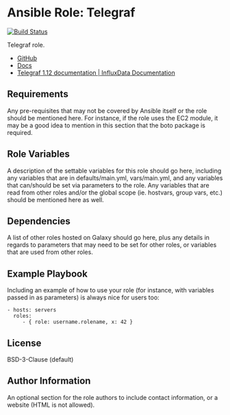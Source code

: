 Ansible Role: Telegraf
=========

[![Build Status](https://github.com/zyun-i/ansible-role-telegraf/workflows/Lint/badge.svg)](https://github.com/zyun-i/ansible-role-telegraf/actions)

Telegraf role.

* [GitHub](https://github.com/influxdata/telegraf)
* [Docs](https://docs.influxdata.com/telegraf/)
* [Telegraf 1.12 documentation | InfluxData Documentation](https://docs.influxdata.com/telegraf/v1.12/)

Requirements
------------

Any pre-requisites that may not be covered by Ansible itself or the role should be mentioned here. For instance, if the role uses the EC2 module, it may be a good idea to mention in this section that the boto package is required.

Role Variables
--------------

A description of the settable variables for this role should go here, including any variables that are in defaults/main.yml, vars/main.yml, and any variables that can/should be set via parameters to the role. Any variables that are read from other roles and/or the global scope (ie. hostvars, group vars, etc.) should be mentioned here as well.

Dependencies
------------

A list of other roles hosted on Galaxy should go here, plus any details in regards to parameters that may need to be set for other roles, or variables that are used from other roles.

Example Playbook
----------------

Including an example of how to use your role (for instance, with variables passed in as parameters) is always nice for users too:

    - hosts: servers
      roles:
         - { role: username.rolename, x: 42 }

License
-------

BSD-3-Clause (default)

Author Information
------------------

An optional section for the role authors to include contact information, or a website (HTML is not allowed).
